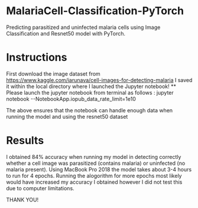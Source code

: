 # MalariaCell-Classification-PyTorch
Predicting parasitized and uninfected malaria cells using Image Classification and Resnet50 model with PyTorch. 

# Instructions 
First download the image dataset from https://www.kaggle.com/iarunava/cell-images-for-detecting-malaria 
I saved it within the local directory where I launched the Jupyter notebook!
** Please launch the jupyter notebook from terminal as follows : jupyter notebook --NotebookApp.iopub_data_rate_limit=1e10

The above ensures that the notebook can handle enough data when running the model and using the resnet50 dataset

# Results
I obtained 84% accuracy when running my model in detecting correctly whether a cell image was parasitized (contains malaria) or uninfected (no malaria present). Using MacBook Pro 2018 the model takes about 3-4 hours to run for 4 epochs. Running the alogorithm for more epochs most likely would have increased my accuracy I obtained however I did not test this due to computer limitations.

THANK YOU!
